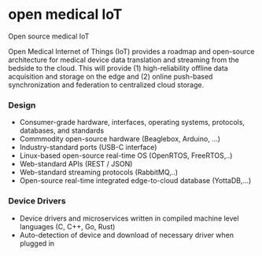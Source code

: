 # open medical IoT
Open source medical IoT

Open Medical Internet of Things (IoT) provides a roadmap and open-source architecture for medical device data translation and streaming from the bedside to the cloud.  This will provide (1) high-reliability offline data acquisition and storage on the edge and (2) online push-based synchronization and federation to centralized cloud storage.

### Design
* Consumer-grade  hardware, interfaces, operating systems, protocols, databases, and standards
* Commmodity open-source hardware  (Beaglebox, Arduino, ...)
* Industry-standard ports  (USB-C interface)
* Linux-based open-source real-time OS (OpenRTOS, FreeRTOS,..)
* Web-standard APIs (REST / JSON)
* Web-standard streaming protocols (RabbitMQ,..)
* Open-source real-time integrated edge-to-cloud database (YottaDB,...)

### Device Drivers
* Device drivers and microservices written in compiled machine level languages (C, C++, Go, Rust)
* Auto-detection of device and download of necessary driver when plugged in
